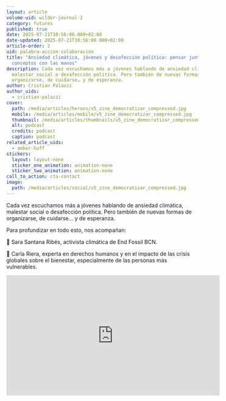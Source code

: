 ```yaml
---
layout: article
volume-uid: wilder-journal-2
category: futures
published: true
date: 2025-07-21T10:56:00.000+02:00
date-updated: 2025-07-21T10:56:00.000+02:00
article-order: 2
uid: palabra-accion-colaboracion
title: "Ansiedad climática, jóvenes y desafección política: pensar juntas
  conceptos con las manos"
description: Cada vez escuchamos más a jóvenes hablando de ansiedad climática,
  malestar social o desafección política. Pero también de nuevas formas de
  organizarse, de cuidarse… y de esperanza.
author: Cristian Palazzi
author_uids:
  - cristian-palazzi
cover:
  path: /media/articles/heroes/v5_zine_democratizar_compressed.jpg
  mobile: /media/articles/mobile/v5_zine_democratizar_compressed.jpg
  thumbnail: /media/articles/thumbnails/v5_zine_democratizar_compressed.jpg
  alt: podcast
  credits: podcast
  caption: podcast
related_article_uids:
  - amber-huff
stickers:
  layout: layout-none
  sticker_one_animation: animation-none
  sticker_two_animation: animation-none
call_to_action: cta-contact
image:
  path: /media/articles/social/v5_zine_democratizar_compressed.jpg
---
```

Cada vez escuchamos más a jóvenes hablando de ansiedad climática, malestar social o desafección política. Pero también de nuevas formas de organizarse, de cuidarse… y de esperanza. 

Para profundizar en todo esto, nos acompañan: 

💬 Sara Santana Ribés, activista climática de End Fossil BCN. 

💬 Carla Riera, experta en derechos humanos y en el impacto de las crisis globales sobre el bienestar, especialmente de las personas más vulnerables. 

<iframe width="560" height="315" src="https://www.youtube.com/embed/RDxvIEIG49A?si=G6VL9GkmGJ3ox7v0" title="YouTube video player" frameborder="0" allow="accelerometer; autoplay; clipboard-write; encrypted-media; gyroscope; picture-in-picture; web-share" referrerpolicy="strict-origin-when-cross-origin" allowfullscreen></iframe>
